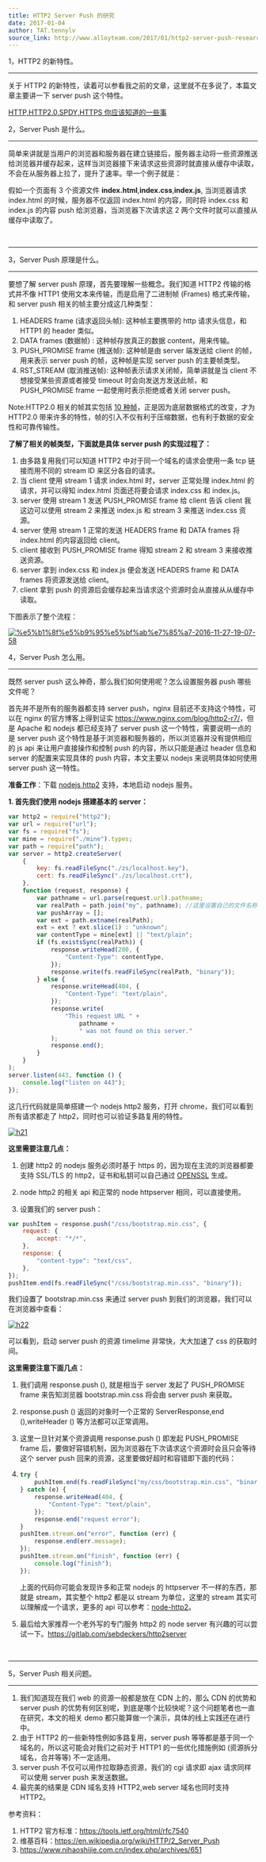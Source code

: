 ```yaml
---
title: HTTP2 Server Push 的研究
date: 2017-01-04
author: TAT.tennylv
source_link: http://www.alloyteam.com/2017/01/http2-server-push-research/
---
```


<!-- {% raw %} - for jekyll -->

1，HTTP2 的新特性。  

* * *

关于 HTTP2 的新特性，读着可以参看我之前的文章，这里就不在多说了，本篇文章主要讲一下 server push 这个特性。

[HTTP,HTTP2.0,SPDY,HTTPS 你应该知道的一些事](http://www.alloyteam.com/2016/07/httphttp2-0spdyhttps-reading-this-is-enough/)

2，Server Push 是什么。  

* * *

简单来讲就是当用户的浏览器和服务器在建立链接后，服务器主动将一些资源推送给浏览器并缓存起来，这样当浏览器接下来请求这些资源时就直接从缓存中读取，不会在从服务器上拉了，提升了速率。举一个例子就是：

假如一个页面有 3 个资源文件 **index.html**,**index.css**,**index.js**, 当浏览器请求 index.html 的时候，服务器不仅返回 index.html 的内容，同时将 index.css 和 index.js 的内容 push 给浏览器，当浏览器下次请求这 2 两个文件时就可以直接从缓存中读取了。

   

* * *

3，Server Push 原理是什么。  

* * *

要想了解 server push 原理，首先要理解一些概念。我们知道 HTTP2 传输的格式并不像 HTTP1 使用文本来传输，而是启用了二进制帧 (Frames) 格式来传输，和 server push 相关的帧主要分成这几种类型：

1.  HEADERS frame (请求返回头帧): 这种帧主要携带的 http 请求头信息，和 HTTP1 的 header 类似。
2.  DATA frames (数据帧) : 这种帧存放真正的数据 content，用来传输。
3.  PUSH_PROMISE frame (推送帧): 这种帧是由 server 端发送给 client 的帧，用来表示 server push 的帧，这种帧是实现 server push 的主要帧类型。
4.  RST_STREAM (取消推送帧): 这种帧表示请求关闭帧，简单讲就是当 client 不想接受某些资源或者接受 timeout 时会向发送方发送此帧，和 PUSH_PROMISE frame 一起使用时表示拒绝或者关闭 server push。

Note:HTTP2.0 相关的帧其实包括 [10 种帧](https://tools.ietf.org/html/rfc7540#section-11.2)，正是因为底层数据格式的改变，才为 HTTP2.0 带来许多的特性，帧的引入不仅有利于压缩数据，也有利于数据的安全性和可靠传输性。

**了解了相关的帧类型，下面就是具体 server push 的实现过程了：**

1.  由多路复用我们可以知道 HTTP2 中对于同一个域名的请求会使用一条 tcp 链接而用不同的 stream ID 来区分各自的请求。
2.  当 client 使用 stream 1 请求 index.html 时，server 正常处理 index.html 的请求，并可以得知 index.html 页面还将要会请求 index.css 和 index.js。
3.  server 使用 stream 1 发送 PUSH_PROMISE frame 给 client 告诉 client 我这边可以使用 stream 2 来推送 index.js 和 stream 3 来推送 index.css 资源。
4.  server 使用 stream 1 正常的发送 HEADERS frame 和 DATA frames 将 index.html 的内容返回给 client。
5.  client 接收到 PUSH_PROMISE frame 得知 stream 2 和 stream 3 来接收推送资源。
6.  server 拿到 index.css 和 index.js 便会发送 HEADERS frame 和 DATA frames 将资源发送给 client。
7.  client 拿到 push 的资源后会缓存起来当请求这个资源时会从直接从从缓存中读取。

下图表示了整个流程：

[![%e5%b1%8f%e5%b9%95%e5%bf%ab%e7%85%a7-2016-11-27-19-07-58](http://www.nihaoshijie.com.cn/wp-content/uploads/2016/11/%E5%B1%8F%E5%B9%95%E5%BF%AB%E7%85%A7-2016-11-27-19.07.58.png)](http://www.nihaoshijie.com.cn/wp-content/uploads/2016/11/%E5%B1%8F%E5%B9%95%E5%BF%AB%E7%85%A7-2016-11-27-19.07.58.png)

4，Server Push 怎么用。  

* * *

既然 server push 这么神奇，那么我们如何使用呢？怎么设置服务器 push 哪些文件呢？

首先并不是所有的服务器都支持 server push，nginx 目前还不支持这个特性，可以在 nginx 的官方博客上得到证实 <https://www.nginx.com/blog/http2-r7/>，但是 Apache 和 nodejs 都已经支持了 server push 这一个特性，需要说明一点的是 server push 这个特性是基于浏览器和服务器的，所以浏览器并没有提供相应的 js api 来让用户直接操作和控制 push 的内容，所以只能是通过 header 信息和 server 的配置来实现具体的 push 内容，本文主要以 nodejs 来说明具体如何使用 server push 这一特性。

**准备工作**：下载 [nodejs http2](https://github.com/molnarg/node-http2) 支持，本地启动 nodejs 服务。

**1. 首先我们使用 nodejs 搭建基本的 server：**

```javascript
var http2 = require("http2");
var url = require("url");
var fs = require("fs");
var mine = require("./mine").types;
var path = require("path");
var server = http2.createServer(
    {
        key: fs.readFileSync("./zs/localhost.key"),
        cert: fs.readFileSync("./zs/localhost.crt"),
    },
    function (request, response) {
        var pathname = url.parse(request.url).pathname;
        var realPath = path.join("my", pathname); //这里设置自己的文件名称;
        var pushArray = [];
        var ext = path.extname(realPath);
        ext = ext ? ext.slice(1) : "unknown";
        var contentType = mine[ext] || "text/plain";
        if (fs.existsSync(realPath)) {
            response.writeHead(200, {
                "Content-Type": contentType,
            });
            response.write(fs.readFileSync(realPath, "binary"));
        } else {
            response.writeHead(404, {
                "Content-Type": "text/plain",
            });
            response.write(
                "This request URL " +
                    pathname +
                    " was not found on this server."
            );
            response.end();
        }
    }
);
server.listen(443, function () {
    console.log("listen on 443");
});
```

这几行代码就是简单搭建一个 nodejs http2 服务，打开 chrome，我们可以看到所有请求都走了 http2，同时也可以验证多路复用的特性。

[![h21](http://www.nihaoshijie.com.cn/wp-content/uploads/2016/11/h21.png)](http://www.nihaoshijie.com.cn/wp-content/uploads/2016/11/h21.png)

**这里需要注意几点：**

1.  创建 http2 的 nodejs 服务必须时基于 https 的，因为现在主流的浏览器都要支持 SSL/TLS 的 http2，证书和私钥可以自己通过 [OPENSSL](https://www.openssl.org/) 生成。
2.  node http2 的相关 api 和正常的 node httpserver 相同，可以直接使用。

2. 设置我们的 server push：

```javascript
var pushItem = response.push("/css/bootstrap.min.css", {
    request: {
        accept: "*/*",
    },
    response: {
        "content-type": "text/css",
    },
});
pushItem.end(fs.readFileSync("/css/bootstrap.min.css", "binary"));
```

我们设置了 bootstrap.min.css 来通过 server push 到我们的浏览器，我们可以在浏览器中查看：

[![h22](http://www.nihaoshijie.com.cn/wp-content/uploads/2016/11/h22.png)](http://www.nihaoshijie.com.cn/wp-content/uploads/2016/11/h22.png)

可以看到，启动 server push 的资源 timelime 非常快，大大加速了 css 的获取时间。

**这里需要注意下面几点：**

1.  我们调用 response.push (), 就是相当于 server 发起了 PUSH_PROMISE frame 来告知浏览器 bootstrap.min.css 将会由 server push 来获取。
2.  response.push () 返回的对象时一个正常的 ServerResponse,end (),writeHeader () 等方法都可以正常调用。
3.  这里一旦针对某个资源调用 response.push () 即发起 PUSH_PROMISE frame 后，要做好容错机制，因为浏览器在下次请求这个资源时会且只会等待这个 server push 回来的资源，这里要做好超时和容错即下面的代码：
4.  ```javascript
    try {
        pushItem.end(fs.readFileSync("my/css/bootstrap.min.css", "binary"));
    } catch (e) {
        response.writeHead(404, {
            "Content-Type": "text/plain",
        });
        response.end("request error");
    }
    pushItem.stream.on("error", function (err) {
        response.end(err.message);
    });
    pushItem.stream.on("finish", function (err) {
        console.log("finish");
    });
    ```

    上面的代码你可能会发现许多和正常 nodejs 的 httpserver 不一样的东西，那就是 stream，其实整个 http2 都是以 stream 为单位，这里的 stream 其实可以理解成一个请求，更多的 api 可以参考：[node-http2](https://github.com/molnarg/node-http2/wiki/Public-API)。
5.  最后给大家推荐一个老外写的专门服务 http2 的 node server 有兴趣的可以尝试一下。<https://gitlab.com/sebdeckers/http2server>

   

* * *

5，Server Push 相关问题。  

* * *

1.  我们知道现在我们 web 的资源一般都是放在 CDN 上的，那么 CDN 的优势和 server push 的优势有何区别呢，到底是哪个比较快呢？这个问题笔者也一直在研究，本文的相关 demo 都只能算做一个演示，具体的线上实践还在进行中。
2.  由于 HTTP2 的一些新特性例如多路复用，server push 等等都是基于同一个域名的，所以这可能会对我们之前对于 HTTP1 的一些优化措施例如 (资源拆分域名，合并等等) 不一定适用。
3.  server push 不仅可以用作拉取静态资源，我们的 cgi 请求即 ajax 请求同样可以使用 server push 来发送数据。
4.  最完美的结果是 CDN 域名支持 HTTP2,web server 域名也同时支持 HTTP2。

参考资料：

1.  HTTP2 官方标准：<https://tools.ietf.org/html/rfc7540>
2.  维基百科：<https://en.wikipedia.org/wiki/HTTP/2_Server_Push>
3.  <https://www.nihaoshijie.com.cn/index.php/archives/651>


<!-- {% endraw %} - for jekyll -->